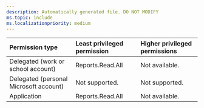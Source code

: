 ```yaml
---
description: Automatically generated file. DO NOT MODIFY
ms.topic: include
ms.localizationpriority: medium
---
```


|Permission type|Least privileged permission|Higher privileged permissions|
|:---|:---|:---|
|Delegated (work or school account)|Reports.Read.All|Not available.|
|Delegated (personal Microsoft account)|Not supported.|Not supported.|
|Application|Reports.Read.All|Not available.|

